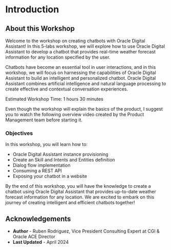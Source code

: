 # Introduction

## About this Workshop

Welcome to the workshop on creating chatbots with Oracle Digital Assistant! In this 5-labs workshop, we will explore how to use Oracle Digital Assistant to develop a chatbot that provides real-time weather forecast information for any location specified by the user.

Chatbots have become an essential tool in user interactions, and in this workshop, we will focus on harnessing the capabilities of Oracle Digital Assistant to build an intelligent and personalized chatbot. Oracle Digital Assistant combines artificial intelligence and natural language processing to create effective and contextual conversation experiences.

Estimated Workshop Time: 1 hours 30 minutes

Even though the workshop will explain the basics of the product, I suggest you to watch the following overview video created by the Product Management team before starting it. 

  [](youtube:uQVxC1O4iSg)

### Objectives

In this workshop, you will learn how to:
* Oracle Digital Assistant instance provisioning
* Create an Skill and Intents and Entities definition
* Dialog flow implementation
* Consuming a REST API
* Exposing your chatbot in a website

By the end of this workshop, you will have the knowledge to create a chatbot using Oracle Digital Assistant that provides up-to-date weather forecast information for any location. 
We are excited to embark on this journey of creating intelligent and efficient chatbots together!

## Acknowledgements
* **Author** - Ruben Rodriguez, Vice President Consulting Expert at CGI & Oracle ACE Director
* **Last Updated** - April 2024